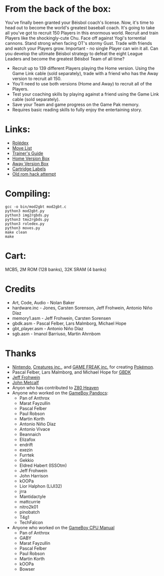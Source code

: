 # From the back of the box:
You've finally been granted your Béisbol coach's license. Now, it's time to head out to become the world's greatest baseball coach. It's going to take all you've got to recruit 150 Players in this enormous world. Recruit and train Players like the shockingly-cute Chu. Face off against Yogi's torrential cannons. Stand strong when facing OT's stormy Gust. Trade with friends and watch your Players grow. Important - no single Player can win it all. Can you develop the ultimate Béisbol strategy to defeat the eight League Leaders and become the greatest Béisbol Team of all time?

- Recruit up to 139 different Players playing the Home version. Using the Game Link cable (sold separately), trade with a friend who has the Away version to recruit all 150.
- You'll need to use both versions (Home and Away) to recruit all of the Players.
- Test your coaching skills by playing against a friend using the Game Link cable (sold separately).
- Save your Team and game progress on the Game Pak memory.
- Requires basic reading skills to fully enjoy the entertaining story.

# Links:
- [Rolédex](https://docs.google.com/spreadsheets/d/1IIjJsqXnREAFDcOv2hRcLN3WZhSiNk8bw7BR21-FdMg)
- [Move List](https://docs.google.com/spreadsheets/d/1OaO0aDuWQQxm-jt5bHvgmJ0le7WQDbh3Wp3kto6G5YQ)
- [Trainer's Guide](https://drive.google.com/file/d/11NbPeM3DPUOJs8hVLy9bznyHUQPVsvav/view)
- [Home Version Box](https://drive.google.com/file/d/1-uF70yOGvBDvrCaU4W-j3mZX3pLW1fXw/view)
- [Away Version Box](https://drive.google.com/file/d/1_kXh6oG8o5cgbJV2eutplZcjUX0jlLqc/view)
- [Cartridge Labels](https://drive.google.com/file/d/1n6UwmMSDLmREgHvivLpuPbX-q09tqQ74/view)
- [Old rom hack attempt](https://bitbucket.org/q_bert_reynolds/beisbolromhack)

# Compiling:
    gcc -o bin/mod2gbt mod2gbt.c
    python3 mod2gbt.py
    python3 img2rgbds.py
    python3 tmx2rgbds.py
    python3 roledex.py
    python3 moves.py
    make clean
    make

# Cart:
MCB5, 2M ROM (128 banks), 32K SRAM (4 banks)

# Credits

- Art, Code, Audio - Nolan Baker
- hardware.inc - Jones, Carsten Sorenson, Jeff Frohwein, Antonio Niño Díaz
- memory1.asm - Jeff Frohwein, Carsten Sorensen
- gbdk.asm - Pascal Felber, Lars Malmborg, Michael Hope
- gbt_player.asm - Antonio Niño Díaz
- sgb.asm - Imanol Barriuso, Martin Ahrnbom

# Thanks

- [Nintendo](https://www.nintendo.com/), [Creatures inc.](https://www.creatures.co.jp/), and [GAME FREAK inc.](https://www.gamefreak.co.jp/) for creating [Pokémon](https://www.pokemon.com/us/pokemon-video-games/pokemon-red-version-and-pokemon-blue-version/).
- Pascal Felber, Lars Malmborg, and Michael Hope for [GBDK](https://gbdk.sourceforge.net)
- [Jeff Frohwein](https://devrs.com/gb/)
- [John Metcalf](https://www.retroprogramming.com)
- Anyon who has contributed to [Z80 Heaven](https://z80-heaven.wikidot.com/)
- Anyone who worked on the [GameBoy Pandocs](https://gbdev.github.io/pandocs/):
  - Pan of Anthrox
  - Marat Fayzullin
  - Pascal Felber
  - Paul Robson
  - Martin Korth
  - Antonio Niño Díaz
  - Antonio Vivace
  - Beannaich
  - Elizafox
  - endrift
  - exezin
  - Furrtek
  - Gekkio
  - Eldred Habert (ISSOtm)
  - Jeff Frohwein
  - John Harrison
  - kOOPa
  - Lior Halphon (LIJI32)
  - jrra
  - Mantidactyle
  - mattcurrie
  - nitro2k01
  - pinobatch
  - T4g1
  - TechFalcon
- Anyone who worked on the [GameBoy CPU Manual](http://marc.rawer.de/Gameboy/Docs/GBCPUman.pdf)
  - Pan of Anthrox
  - GABY
  - Marat Fayzullin
  - Pascal Felber
  - Paul Robson
  - Martin Korth
  - kOOPa
  - Bowser